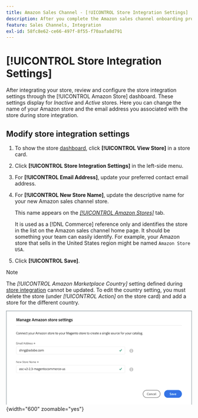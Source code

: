 ```yaml
---
title: Amazon Sales Channel - [!UICONTROL Store Integration Settings]
description: After you complete the Amazon sales channel onboarding process, review and configure the store integration settings through the [!UICONTROL Amazon Store] dashboard
feature: Sales Channels, Integration
exl-id: 58fc8e62-ce66-497f-8f55-f70aafa8d791
---
```

# [!UICONTROL Store Integration Settings]

After integrating your store, review and configure the store integration settings through the [!UICONTROL Amazon Store] dashboard. These settings display for *Inactive* and *Active* stores. Here you can change the name of your Amazon store and the email address you associated with the store during store integration.

## Modify store integration settings

1. To show the store [dashboard](./amazon-store-dashboard.md), click **[!UICONTROL View Store]** in a store card.

1. Click **[!UICONTROL Store Integration Settings]** in the left-side menu.

1. For **[!UICONTROL Email Address]**, update your preferred contact email address.

1. For **[!UICONTROL New Store Name]**, update the descriptive name for your new Amazon sales channel store. 

   This name appears on the [_[!UICONTROL Amazon Stores]_](./managing-stores.md) tab.

   It is used as a [!DNL Commerce] reference only and identifies the store in the list on the Amazon sales channel home page. It should be something your team can easily identify. For example, your Amazon store that sells in the United States region might be named `Amazon Store USA`.

1. Click **[!UICONTROL Save]**.

>[!NOTE]
>
>The _[!UICONTROL Amazon Marketplace Country]_ setting defined during [store integration](./store-integration.md) cannot be updated. To edit the country setting, you must delete the store (under _[!UICONTROL Action]_ on the store card) and add a store for the different country.

![Store integration settings](assets/amazon-store-settings.png){width="600" zoomable="yes"}
